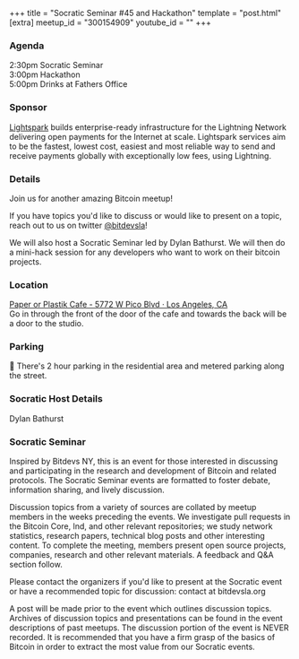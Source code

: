 +++
title = "Socratic Seminar #45 and Hackathon"
template = "post.html"
[extra]
meetup_id = "300154909"
youtube_id = ""
+++

### Agenda

2:30pm Socratic Seminar  
3:00pm Hackathon  
5:00pm Drinks at Fathers Office  

### Sponsor

[Lightspark](https://www.lightspark.com/)  builds enterprise-ready infrastructure for the Lightning Network delivering open payments for the Internet at scale. Lightspark services aim to be the fastest, lowest cost, easiest and most reliable way to send and receive payments globally with exceptionally low fees, using Lightning.

### Details

Join us for another amazing Bitcoin meetup!

If you have topics you'd like to discuss or would like to present on a topic, reach out to us on twitter [@bitdevsla](https://twitter.com/bitdevsla)!

We will also host a Socratic Seminar led by Dylan Bathurst. We will then do a mini-hack session for any developers who want to work on their bitcoin projects.



### Location
[Paper or Plastik Cafe - 5772 W Pico Blvd · Los Angeles, CA](https://www.google.com/maps/search/?api=1&query=34.050827%2C%20-118.3644)   
 Go in through the front of the door of the cafe and towards the back will be a door to the studio.
### Parking

🚨 There's 2 hour parking in the residential area and metered parking along the street.


### Socratic Host Details

 Dylan Bathurst

### Socratic Seminar
Inspired by Bitdevs NY, this is an event for those interested in discussing and participating in the research and development of Bitcoin and related protocols. The Socratic Seminar events are formatted to foster debate, information sharing, and lively discussion.

Discussion topics from a variety of sources are collated by meetup members in the weeks preceding the events. We investigate pull requests in the Bitcoin Core, lnd, and other relevant repositories; we study network statistics, research papers, technical blog posts and other interesting content. To complete the meeting, members present open source projects, companies, research and other relevant materials. A feedback and Q&A section follow.

Please contact the organizers if you'd like to present at the Socratic event or have a recommended topic for discussion: contact at bitdevsla.org

A post will be made prior to the event which outlines discussion topics. Archives of discussion topics and presentations can be found in the event descriptions of past meetups. The discussion portion of the event is NEVER recorded. It is recommended that you have a firm grasp of the basics of Bitcoin in order to extract the most value from our Socratic events.


